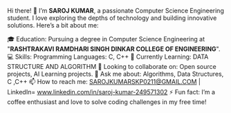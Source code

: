Hi there! 👋
I’m **SAROJ KUMAR**, a passionate Computer Science Engineering student. I love exploring the depths of technology and building innovative solutions. Here’s a bit about me:

🎓 Education: Pursuing a degree in Computer Science Engineering at "**RASHTRAKAVI RAMDHARI SINGH DINKAR COLLEGE OF ENGINEERING**".
💻 Skills:
Programming Languages: C, C++
🌱 Currently Learning: DATA STRUCTURE AND ALGORITHM 
🤝 Looking to collaborate on: Open source projects, AI Learning projects.
💬 Ask me about: Algorithms, Data Structures, C ,C++
📫 How to reach me: SAROJKUMARSKP0211@GMAIL.COM | LinkedIn= www.linkedin.com/in/saroj-kumar-249571302
⚡ Fun fact: I’m a coffee enthusiast and love to solve coding challenges in my free time!
